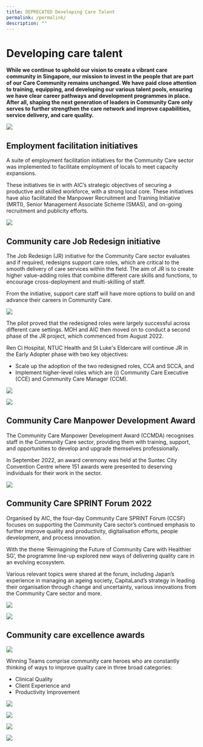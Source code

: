 ```yaml
---
title: DEPRECATED Developing Care Talent
permalink: /permalink/
description: ""
---
```

# Developing care talent
**While we continue to uphold our vision to create a vibrant care community in Singapore, our mission to invest in the people that are part of our Care Community remains unchanged. We have paid close attention to training, equipping, and developing our various talent pools, ensuring we have clear career pathways and development programmes in place. After all, shaping the next generation of leaders in Community Care only serves to further strengthen the care network and improve capabilities, service delivery, and care quality.**

![](/images/developing-care-talent.png)

## Employment facilitation initiatives

A suite of employment facilitation initiatives for the Community Care sector was implemented to facilitate employment of locals to meet capacity expansions. 

These initiatives tie in with AIC’s strategic objectives of securing a productive and skilled workforce, with a strong local core. These initiatives have also facilitated the Manpower Recruitment and Training Initiative (MRTI), Senior Management Associate Scheme (SMAS), and on-going recruitment and publicity efforts.

![](/images/1300-locals-60-pmets.png)

## Community care Job Redesign initiative
The Job Redesign (JR) initiative for the Community Care sector evaluates and if required, redesigns support care roles, which are critical to the smooth delivery of care services within the field. The aim of JR is to create higher value-adding roles that combine different care skills and functions, to encourage cross-deployment and multi-skilling of staff. 

From the initiative, support care staff will have more options to build on and advance their careers in Community Care.

![](/images/four-community-care-providers.png)

The pilot proved that the redesigned roles were largely successful across different care settings. MOH and AIC then moved on to conduct a second phase of the JR project, which commenced from August 2022.  

Ren Ci Hospital, NTUC Health and St Luke's Eldercare will continue JR in the Early Adopter phase with two key objectives:
* Scale up the adoption of the two redesigned roles, CCA and SCCA, and
* Implement higher-level roles which are (i) Community Care Executive (CCE) and Community Care Manager (CCM).  

![](/images/novermber-2022.png)

![](/images/7-ccos-316-trained-ccas.png)

## Community Care Manpower Development Award
The Community Care Manpower Development Award (CCMDA) recognises staff in the Community Care sector, providing them with training, support, and opportunities to develop and upgrade themselves professionally. 
 
In September 2022, an award ceremony was held at the Suntec City Convention Centre where 151 awards were presented to deserving individuals for their work in the sector. 

![](/images/ms-jenny-ang.png)

## Community Care SPRINT Forum 2022
Organised by AIC, the four-day Community Care SPRINT Forum (CCSF) focuses on supporting the Community Care sector’s continued emphasis to further improve quality and productivity, digitalisation efforts, people development, and process innovation. 

With the theme ‘Reimagining the Future of Community Care with Healthier SG’, the programme line-up explored new ways of delivering quality care in an evolving ecosystem.  
 
Various relevant topics were shared at the forum, including Japan’s experience in managing an ageing society, CapitaLand’s strategy in leading their organisation through change and uncertainty, various innovations from the Community Care sector and more.

![](/images/community-care.png)

![](/images/1700-attendees-20-sppeakers.png)

## Community care excellence awards
![](/images/community-care-excellence-awards-2.png)

Winning Teams comprise community care heroes who are constantly thinking of ways to improve quality care in three broad categories:  
* Clinical Quality   
* Client Experience and  
* Productivity Improvement

![](/images/ccea-award-30-ccos.png)

![](/images/mr-james-ganesan.png)

![](/images/dover-park-hospice.png)

![](/images/dover-park-hospice-telemedicine-services.png)